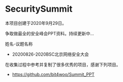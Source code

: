 # SecuritySummit
本项目创建于2020年9月29日。

争取做最全的安全峰会PPT资料。持续更新中...

姓名-议题名称

- 20200826-2020BSC北京网络安全大会

在收集过程中参考并复制了很多优秀的项目，感谢下列项目。

- https://github.com/bit4woo/Summit_PPT